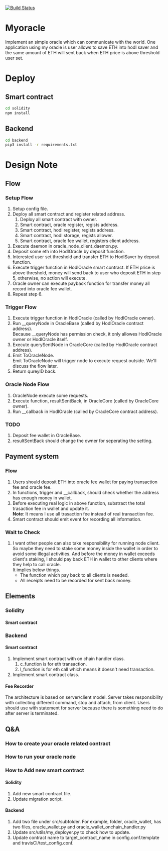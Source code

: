 [![Build Status](https://travis-ci.com/sfffaaa/myoracle.svg?branch=master)](https://travis-ci.com/sfffaaa/myoracle)

# Myoracle
Implement an simple oracle which can communicate with the world. One application using my oracle is user allows to save ETH into hodl saver and the same amount of ETH will sent back when ETH price is above threshold user set.

# Deploy
## Smart contract
```bash
cd solidity
npm install
```
## Backend
```bash
cd backend
pip3 install -r requirements.txt
```

# Design Note
## Flow
### Setup Flow
1. Setup config file.
2. Deploy all smart contract and register related address.
	1. Deploy all smart contract with owner.
	2. Smart contract, oracle register, regists address.
	3. Smart contract, hodl register, regists address.
	4. Smart contract, hodl storage, regists allower.
	5. Smart contract, oracle fee wallet, registers client address.
3. Execute daemon in oracle\_node\_client\_daemon.py.
4. Deposit some eth into HodlOracle by deposit function.
5. Interested user set threshold and transfer ETH to HodlSaver by deposit function.
6. Execute trigger function in HodlOracle smart contract.
If ETH price is above threshold, money will send back to user who deposit ETH in step 5, otherwise, no action will execute.
7. Oracle owner can execute payback function for transfer money all record into oracle fee wallet.
8. Repeat step 6.

### Trigger Flow
1. Execute trigger function in HodlOracle (called by HodlOracle owner).
2. Run \_\_queryNode in OracleBase (called by HodlOracle contract address). </br>
Because \_\_queryNode has permission check, it only allowes HodlOracle owner or HodlOracle itself.
3. Execute querySentNode in OracleCore (called by HodlOracle contract address).
4. Emit ToOracleNode. </br>
Emit ToOracleNode will trigger node to execute request outside. We'll discuss the flow later.
5. Return qureyID back.
### Oracle Node Flow
1. OracleNode execute some requests.
2. Execute function, resultSentBack, in OracleCore (called by OracleCore owner).
3. Run \_\_callback in HodlOracle (called by OracleCore contract address).
### TODO
1. Deposit fee wallet in OracleBase.
2. resultSentBack should change the owner for seperating the setting.
## Payment system
### Flow
1. Users should deposit ETH into oracle fee wallet for paying transaction fee and oracle fee.
2. In functions, trigger and \_\_callback, should check whether the address has enough money in wallet.
3. Before executing real logic in above function, substract the total trasaction fee in wallet and update it.</br>
**Note**: It means I use all trasaction fee instead of real transaction fee.
4. Smart contract should emit event for recording all information.
### Wait to Check
1. I want other people can also take responsibility for running node client. So maybe they need to stake some money inside the wallet in order to avoid some illegal activities. And before the money in wallet exceeds client's staking, I should pay back ETH in wallet to other clients where they help to call oracle. </br> It implies below things.
    - The function which pay back to all clients is needed.
    - All receipts need to be recorded for sent back money.
## Elements
### Solidity
#### Smart contract
### Backend
#### Smart contract
1. Implement smart contract with on chain handler class.
	1. c\_function is for eth transaction.
	2. l\_function is for eth call which means it doesn't need transaction.
2. Implement smart contract class.
#### Fee Recorder
The architecture is based on server/client model. Server takes responsibility with collecting different command, stop and attach, from client. Users should use with statement for server because there is something need to do after server is terminated.
## Q&A
### How to create your oracle related contract
### How to run your oracle node
### How to Add new smart contract
#### Solidity
1. Add new smart contract file.
2. Update migration script.
#### Backend
1. Add two file under src/subfolder. For example, folder, oracle\_wallet, has two files, oracle\_wallet.py and oracle\_wallet\_onchain\_handler.py
2. Update src/utils/my\_deployer.py to check how to update.
3. Update contract name to target\_contract\_name in config.conf.template and travisCI/test\_config.conf.
